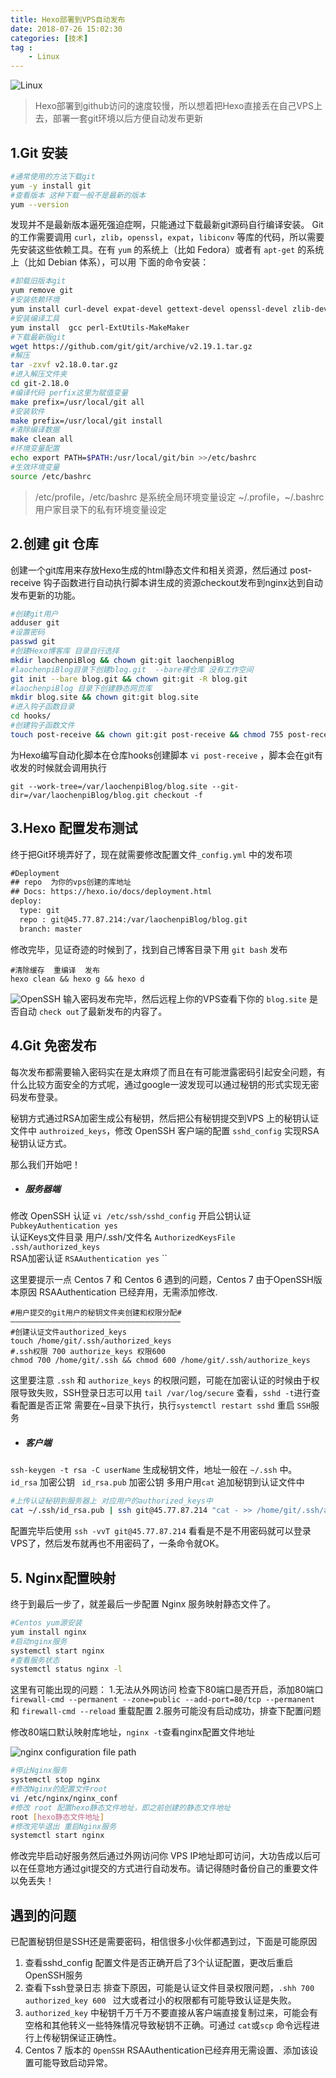 ```yaml
---
title: Hexo部署到VPS自动发布
date: 2018-07-26 15:02:30
categories: [技术]
tag : 
    - Linux
---
```


![Linux](/images/linux-1.jpg)

> Hexo部署到github访问的速度较慢，所以想着把Hexo直接丢在自己VPS上去，部署一套git环境以后方便自动发布更新

## 1.Git 安装
``` bash
#通常使用的方法下载git
yum -y install git
#查看版本 这种下载一般不是最新的版本
yum --version
```
发现并不是最新版本逼死强迫症啊，只能通过下载最新git源码自行编译安装。
Git 的工作需要调用 `curl`，`zlib`，`openssl`，`expat`，`libiconv` 等库的代码，所以需要先安装这些依赖工具。在有 `yum` 的系统上（比如 Fedora）或者有 `apt-get` 的系统上（比如 Debian 体系），可以用   下面的命令安装：

``` bash
#卸载旧版本git
yum remove git
#安装依赖环境
yum install curl-devel expat-devel gettext-devel openssl-devel zlib-devel
#安装编译工具
yum install  gcc perl-ExtUtils-MakeMaker
#下载最新版git
wget https://github.com/git/git/archive/v2.19.1.tar.gz
#解压
tar -zxvf v2.18.0.tar.gz
#进入解压文件夹
cd git-2.18.0
#编译代码 perfix这里为赋值变量
make prefix=/usr/local/git all
#安装软件 
make prefix=/usr/local/git install
#清除编译数据
make clean all
#环境变量配置
echo export PATH=$PATH:/usr/local/git/bin >>/etc/bashrc
#生效环境变量
source /etc/bashrc
```
>/etc/profile，/etc/bashrc 是系统全局环境变量设定 ~/.profile，~/.bashrc用户家目录下的私有环境变量设定

## 2.创建 git 仓库
创建一个git库用来存放Hexo生成的html静态文件和相关资源，然后通过 post-receive 钩子函数进行自动执行脚本讲生成的资源checkout发布到nginx达到自动发布更新的功能。
``` bash
#创建git用户
adduser git
#设置密码
passwd git
#创建Hexo博客库 目录自行选择
mkdir laochenpiBlog && chown git:git laochenpiBlog
#laochenpiBlog目录下创建blog.git  --bare裸仓库 没有工作空间
git init --bare blog.git && chown git:git -R blog.git 
#laochenpiBlog 目录下创建静态网页库 
mkdir blog.site && chown git:git blog.site
#进入钩子函数目录
cd hooks/
#创建钩子函数文件
touch post-receive && chown git:git post-receive && chmod 755 post-receive
```
为Hexo编写自动化脚本在仓库hooks创建脚本 `vi post-receive` ，脚本会在git有收发的时候就会调用执行
```
git --work-tree=/var/laochenpiBlog/blog.site --git-dir=/var/laochenpiBlog/blog.git checkout -f
```

## 3.Hexo 配置发布测试
终于把Git环境弄好了，现在就需要修改配置文件`_config.yml` 中的发布项
``` xml
#Deployment
## repo  为你的vps创建的库地址
## Docs: https://hexo.io/docs/deployment.html
deploy:
  type: git
  repo : git@45.77.87.214:/var/laochenpiBlog/blog.git
  branch: master
```
修改完毕，见证奇迹的时候到了，找到自己博客目录下用 `git bash`  发布
 ```
 #清除缓存  重编译  发布
 hexo clean && hexo g && hexo d
 ```
 ![OpenSSH](/images/passwd.png)
 输入密码发布完毕，然后远程上你的VPS查看下你的 `blog.site` 是否自动 `check out`了最新发布的内容了。

## 4.Git 免密发布
每次发布都需要输入密码实在是太麻烦了而且在有可能泄露密码引起安全问题，有什么比较方面安全的方式呢，通过google一波发现可以通过秘钥的形式实现无密码发布登录。

秘钥方式通过RSA加密生成公有秘钥，然后把公有秘钥提交到VPS 上的秘钥认证文件中 `authroized_keys`，修改 OpenSSH 客户端的配置 `sshd_config`  实现RSA秘钥认证方式。

那么我们开始吧！

- ##### 服务器端 
修改 OpenSSH 认证 ` vi /etc/ssh/sshd_config ` 
开启公钥认证 `PubkeyAuthentication yes`   
认证Keys文件目录 用户/.ssh/文件名 `AuthorizedKeysFile      .ssh/authorized_keys`  
RSA加密认证 `RSAAuthentication yes` 
``

这里要提示一点 Centos 7 和 Centos 6 遇到的问题，Centos 7 由于OpenSSH版本原因 RSAAuthentication 已经弃用，无需添加修改.
```
#用户提交的git用户的秘钥文件夹创建和权限分配#
——————————————————————————————————————
#创建认证文件authorized_keys
touch /home/git/.ssh/authorized_keys
#.ssh权限 700 authorize_keys 权限600
chmod 700 /home/git/.ssh && chmod 600 /home/git/.ssh/authorize_keys
```
这里要注意 `.ssh` 和 `authorize_keys` 的权限问题，可能在加密认证的时候由于权限导致失败，SSH登录日志可以用 `tail /var/log/secure` 查看，`sshd -t`进行查看配置是否正常 需要在~目录下执行，执行`systemctl restart sshd` 重启 `SSH`服务

- ##### 客户端 
`ssh-keygen -t rsa -C userName`  生成秘钥文件，地址一般在 `~/.ssh` 中。
`id_rsa` 加密公钥 ` id_rsa.pub` 加密公钥  多用户用`cat` 追加秘钥到认证文件中

``` bash
#上传认证秘钥到服务器上 对应用户的authorized_keys中
cat ~/.ssh/id_rsa.pub | ssh git@45.77.87.214 "cat - >> /home/git/.ssh/authorized_keys"
```
配置完毕后使用 `ssh -vvT git@45.77.87.214` 看看是不是不用密码就可以登录VPS了，然后发布就再也不用密码了，一条命令就OK。

## 5.  Nginx配置映射
终于到最后一步了，就差最后一步配置 Nginx 服务映射静态文件了。
``` bash
#Centos yum源安装
yum install nginx
#启动nginx服务
systemctl start nginx
#查看服务状态
systemctl status nginx -l
```
这里有可能出现的问题：
1.无法从外网访问 检查下80端口是否开启，添加80端口`firewall-cmd --permanent --zone=public --add-port=80/tcp --permanent` 和 `firewall-cmd --reload` 重载配置
2.服务可能没有启动成功，排查下配置问题

修改80端口默认映射库地址，`nginx -t`查看nginx配置文件地址  

![nginx configuration file path](/images/nginx.png)
``` bash
#停止Nginx服务
systemctl stop nginx
#修改Nginx的配置文件root
vi /etc/nginx/nginx_conf
#修改 root 配置hexo静态文件地址，即之前创建的静态文件地址
root [hexo静态文件地址]
#修改完毕退出 重启Nginx服务
systemctl start nginx
```
修改完毕启动好服务然后通过外网访问你 VPS IP地址即可访问，大功告成以后可以在任意地方通过git提交的方式进行自动发布。请记得随时备份自己的重要文件以免丢失！

## 遇到的问题
已配置秘钥但是SSH还是需要密码，相信很多小伙伴都遇到过，下面是可能原因
1. 查看sshd_config 配置文件是否正确开启了3个认证配置，更改后重启OpenSSH服务
2. 查看下ssh登录日志 排查下原因，可能是认证文件目录权限问题，`.shh 700 ` `authorized_key 600 ` 过大或者过小的权限都有可能导致认证是失败。
3. `authorized_key` 中秘钥千万千万不要直接从客户端直接复制过来，可能会有空格和其他转义一些特殊情况导致秘钥不正确。可通过 `cat`或`scp` 命令远程进行上传秘钥保证正确性。
4. Centos 7 版本的 `OpenSSH` RSAAuthentication已经弃用无需设置、添加该设置可能导致启动异常。
